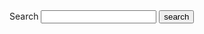 
<form action="{{site.baseurl}}/search" method="get">
  <label for="search-box">Search</label>
  <input type="text" id="search-box" name="query">
  <input type="submit" value="search">
</form>
  
  <ul id="search-results"></ul>
  
  <script>
    window.store = {
      {% for entry in site.pages %}
        "{{ entry.url | slugify }}": {
          "title": "{{ entry.title | xml_escape }}",
          "author": "{{ entry.author | xml_escape }}",
          "category": "{{ entry.category | xml_escape }}",
          "content": {{ entry.content | strip_html | strip_newlines | jsonify }},
          "url": "{{ entry.url | xml_escape }}"
        },
      {% endfor %}
      {% for entry in site.posts %}
        "{{ entry.url | slugify }}": {
          "title": "{{ entry.title | xml_escape }}",
          "author": "{{ entry.author | xml_escape }}",
          "category": "{{ entry.category | xml_escape }}",
          "content": {{ entry.content | strip_html | strip_newlines | jsonify }},
          "url": "{{ entry.url | xml_escape }}"
        }
        {% unless forloop.last %},{% endunless %}
      {% endfor %}
    };
  </script>
  <script src="js/lunr.min.js"></script>
  <script src="js/search.js"></script>